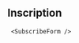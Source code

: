 <script>
    export let context //just to hide warning in console
    import SubscribeForm from '$components/forms/SubscribeForm.svelte'
    import {params} from '@roxi/routify'
    import { currentSeason, currentDay } from '$utils/stores'
    import { getDayFromUrl } from '$utils/days'

    let dayUrl = $params.creneau

    if (dayUrl) {
        $currentDay = getDayFromUrl(dayUrl, $currentSeason.days)
    }
</script>

<article>
    <h1>Inscription</h1>
    
    
   
     <SubscribeForm />
    
</article>

<slot></slot> <!-- just to hide error warning in console -->
